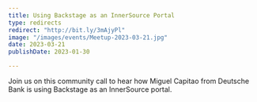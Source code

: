 ```yaml
---
title: Using Backstage as an InnerSource Portal
type: redirects
redirect: "http://bit.ly/3mAjyPl"
image: "/images/events/Meetup-2023-03-21.jpg"
date: 2023-03-21
publishDate: 2023-01-30

---
```


Join us on this community call to hear how Miguel Capitao from Deutsche Bank is using Backstage as an InnerSource portal.


